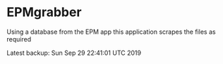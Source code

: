 # EPMgrabber
Using a database from the EPM app this application scrapes the files as required


Latest backup: Sun Sep 29 22:41:01 UTC 2019
